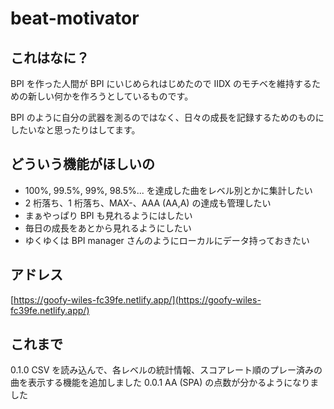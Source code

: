 # beat-motivator

## これはなに？

BPI を作った人間が BPI にいじめられはじめたので IIDX のモチベを維持するための新しい何かを作ろうとしているものです。

BPI のように自分の武器を測るのではなく、日々の成長を記録するためのものにしたいなと思ったりはしてます。

## どういう機能がほしいの

- 100%, 99.5%, 99%, 98.5%... を達成した曲をレベル別とかに集計したい
- 2 桁落ち、1 桁落ち、MAX-、AAA (AA,A) の達成も管理したい
- まぁやっぱり BPI も見れるようにはしたい
- 毎日の成長をあとから見れるようにしたい
- ゆくゆくは BPI manager さんのようにローカルにデータ持っておきたい

## アドレス

[https://goofy-wiles-fc39fe.netlify.app/](https://goofy-wiles-fc39fe.netlify.app/)

## これまで

0.1.0 CSV を読み込んで、各レベルの統計情報、スコアレート順のプレー済みの曲を表示する機能を追加しました
0.0.1 AA (SPA) の点数が分かるようになりました
